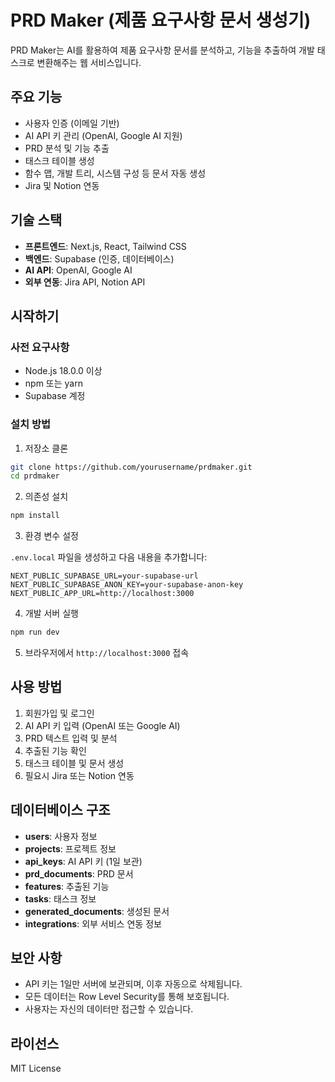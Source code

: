 # PRD Maker (제품 요구사항 문서 생성기)

PRD Maker는 AI를 활용하여 제품 요구사항 문서를 분석하고, 기능을 추출하여 개발 태스크로 변환해주는 웹 서비스입니다.

## 주요 기능

- 사용자 인증 (이메일 기반)
- AI API 키 관리 (OpenAI, Google AI 지원)
- PRD 분석 및 기능 추출
- 태스크 테이블 생성
- 함수 맵, 개발 트리, 시스템 구성 등 문서 자동 생성
- Jira 및 Notion 연동

## 기술 스택

- **프론트엔드**: Next.js, React, Tailwind CSS
- **백엔드**: Supabase (인증, 데이터베이스)
- **AI API**: OpenAI, Google AI
- **외부 연동**: Jira API, Notion API

## 시작하기

### 사전 요구사항

- Node.js 18.0.0 이상
- npm 또는 yarn
- Supabase 계정

### 설치 방법

1. 저장소 클론

```bash
git clone https://github.com/yourusername/prdmaker.git
cd prdmaker
```

2. 의존성 설치

```bash
npm install
```

3. 환경 변수 설정

`.env.local` 파일을 생성하고 다음 내용을 추가합니다:

```
NEXT_PUBLIC_SUPABASE_URL=your-supabase-url
NEXT_PUBLIC_SUPABASE_ANON_KEY=your-supabase-anon-key
NEXT_PUBLIC_APP_URL=http://localhost:3000
```

4. 개발 서버 실행

```bash
npm run dev
```

5. 브라우저에서 `http://localhost:3000` 접속

## 사용 방법

1. 회원가입 및 로그인
2. AI API 키 입력 (OpenAI 또는 Google AI)
3. PRD 텍스트 입력 및 분석
4. 추출된 기능 확인
5. 태스크 테이블 및 문서 생성
6. 필요시 Jira 또는 Notion 연동

## 데이터베이스 구조

- **users**: 사용자 정보
- **projects**: 프로젝트 정보
- **api_keys**: AI API 키 (1일 보관)
- **prd_documents**: PRD 문서
- **features**: 추출된 기능
- **tasks**: 태스크 정보
- **generated_documents**: 생성된 문서
- **integrations**: 외부 서비스 연동 정보

## 보안 사항

- API 키는 1일만 서버에 보관되며, 이후 자동으로 삭제됩니다.
- 모든 데이터는 Row Level Security를 통해 보호됩니다.
- 사용자는 자신의 데이터만 접근할 수 있습니다.

## 라이선스

MIT License
